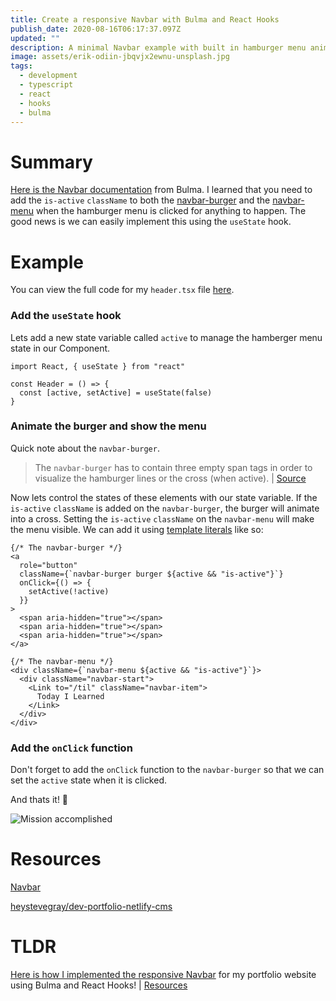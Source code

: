 ```yaml
---
title: Create a responsive Navbar with Bulma and React Hooks
publish_date: 2020-08-16T06:17:37.097Z
updated: ""
description: A minimal Navbar example with built in hamburger menu animations.
image: assets/erik-odiin-jbqvjx2ewnu-unsplash.jpg
tags:
  - development
  - typescript
  - react
  - hooks
  - bulma
---
```

# Summary

[Here is the Navbar documentation](https://bulma.io/documentation/components/navbar/) from Bulma. I learned that you need to add the `is-active` `className` to both the [navbar-burger](https://bulma.io/documentation/components/navbar/#navbar-burger) and the [navbar-menu](https://bulma.io/documentation/components/navbar/#navbar-menu) when the hamburger menu is clicked for anything to happen. The good news is we can easily implement this using the `useState` hook.

# Example

You can view the full code for my `header.tsx` file [here](https://github.com/heystevegray/dev-portfolio-netlify-cms/blob/master/src/components/header.tsx).

### Add the `useState` hook

Lets add a new state variable called `active` to manage the hamberger menu state in our Component.

```tsx
import React, { useState } from "react"

const Header = () => {
  const [active, setActive] = useState(false)
}
```

### Animate the burger and show the menu

Quick note about the `navbar-burger`.

> The `navbar-burger` has to contain three empty span tags in order to visualize the hamburger lines or the cross (when active). | [Source](https://bulma.io/documentation/components/navbar/#navbar-burger)

Now lets control the states of these elements with our state variable. If the `is-active` `className` is added on the `navbar-burger`, the burger will animate into a cross. Setting the `is-active` `className` on the `navbar-menu` will make the menu visible. We can add it using [template literals](https://developer.mozilla.org/en-US/docs/Web/JavaScript/Reference/Template_literals) like so:

```tsx
{/* The navbar-burger */}
<a
  role="button"
  className={`navbar-burger burger ${active && "is-active"}`} 
  onClick={() => {
    setActive(!active)
  }}
>
  <span aria-hidden="true"></span>
  <span aria-hidden="true"></span>
  <span aria-hidden="true"></span>
</a>

{/* The navbar-menu */}
<div className={`navbar-menu ${active && "is-active"}`}>
  <div className="navbar-start">
    <Link to="/til" className="navbar-item">
      Today I Learned
    </Link>
  </div>
</div>
```

### Add the `onClick` function

Don't forget to add the `onClick` function to the  `navbar-burger` so that we can set the `active` state when it is clicked.

And thats it! 🥳

![Mission accomplished](https://media.giphy.com/media/12e5dX36aMp2Ba/giphy.gif)

# Resources

[Navbar](https://bulma.io/documentation/components/navbar/)

[heystevegray/dev-portfolio-netlify-cms](https://github.com/heystevegray/dev-portfolio-netlify-cms/blob/master/src/components/header.tsx)

# TLDR

[Here is how I implemented the responsive Navbar](https://github.com/heystevegray/dev-portfolio-netlify-cms/blob/master/src/components/header.tsx) for my portfolio website using Bulma and React Hooks!  | [Resources](https://bulma.io/documentation/components/navbar/)